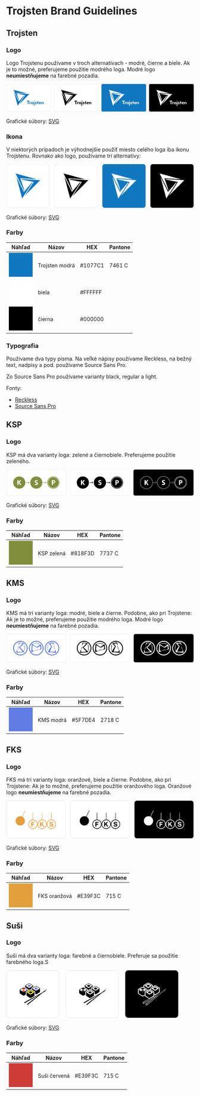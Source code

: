 # Trojsten Brand Guidelines

## Trojsten

### Logo

Logo Trojstenu používame v troch alternatívach - modré, čierne a biele.
Ak je to možné, preferujeme použitie modrého loga. Modré logo **neumiestňujeme**
na farebné pozadia.

![Použitie Trojsten loga](_examples/trojsten-logo.png)

Grafické súbory: [SVG](trojsten/logo)

### Ikona

V niektorých prípadoch je výhodnejšie použiť miesto celého loga iba
ikonu Trojstenu. Rovnako ako logo, používame tri alternatívy:

![Použitie Trojsten ikony](_examples/trojsten-icon.png)

Grafické súbory: [SVG](trojsten/icon)

### Farby

| Náhľad                           | Názov                | HEX     | Pantone |
|----------------------------------|----------------------|---------|---------|
| ![modrá](_examples/blue.png)     | Trojsten modrá       | #1077C1 | 7461 C  |
| ![biela](_examples/white.png)    | biela                | #FFFFFF |         |
| ![čierna](_examples/black.png)   | čierna               | #000000 |         |

### Typografia

Používame dva typy písma. Na veľké nápisy používame Reckless, na bežný text, nadpisy a pod.
používame Source Sans Pro.

Zo Source Sans Pro používame varianty black, regular a light.

Fonty:
- [Reckless](trojsten/Reckless.otf)
- [Source Sans Pro](https://fonts.google.com/specimen/Source+Sans+Pro)

## KSP

### Logo

KSP má dva varianty loga: zelené a čiernobiele. Preferujeme použitie zeleného.

![Použitie KSP loga](_examples/ksp-logo.png)

Grafické súbory: [SVG](ksp/logo)

### Farby

| Náhľad                             | Názov                | HEX     | Pantone |
|------------------------------------|----------------------|---------|---------|
| ![zelená](_examples/ksp-green.png) | KSP zelená           | #818F3D | 7737 C  |

## KMS

### Logo

KMS má tri varianty loga: modré, biele a čierne. Podobne, ako pri Trojstene:
Ak je to možné, preferujeme použitie modrého loga. Modré logo **neumiestňujeme**
na farebné pozadia.

![Použitie KMS loga](_examples/kms-logo.png)

Grafické súbory: [SVG](kms/logo)

### Farby

| Náhľad                             | Názov                | HEX     | Pantone |
|------------------------------------|----------------------|---------|---------|
| ![modrá](_examples/kms-blue.png)   | KMS modrá            | #5F7DE4 | 2718 C  |

## FKS

### Logo

FKS má tri varianty loga: oranžové, biele a čierne. Podobne, ako pri Trojstene:
Ak je to možné, preferujeme použitie oranžového loga. Oranžové logo **neumiestňujeme**
na farebné pozadia.

![Použitie FKS loga](_examples/fks-logo.png)

Grafické súbory: [SVG](fks/logo)

### Farby

| Náhľad                                | Názov                | HEX     | Pantone |
|---------------------------------------|----------------------|---------|---------|
| ![oranžová](_examples/fks-orange.png) | FKS oranžová         | #E39F3C | 715 C   |

## Suši

### Logo

Suši má dva varianty loga: farebné a čiernobiele. Preferuje sa použitie farebného loga.S

![Použitie FKS loga](_examples/susi-logo.png)

Grafické súbory: [SVG](susi/logo)

### Farby

| Náhľad                                | Názov                | HEX     | Pantone |
|---------------------------------------|----------------------|---------|---------|
| ![červená](_examples/susi-red.png)    | Suši červená         | #E39F3C | 715 C   |